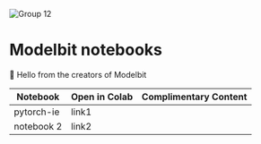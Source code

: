 ![Group 12](https://github.com/Modelbit/notebooks/assets/141672293/1e568e01-e059-4fea-8ce8-e1bf671b70c5)

# Modelbit notebooks
:wave: Hello from the creators of Modelbit

| Notebook | Open in Colab | Complimentary Content |
| --- | --- |---|
| pytorch-ie | link1 |
| notebook 2 | link2 |

